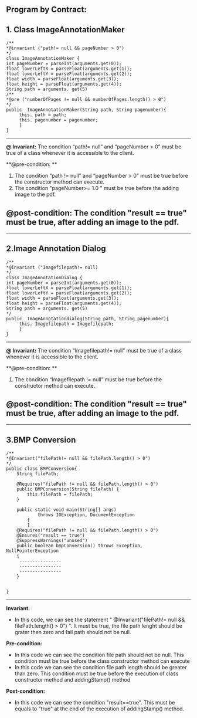 ## Program  by Contract:

## 1.	Class ImageAnnotationMaker

```
/**
*@invariant ("path!= null && pageNumber > 0")
*/
class ImageAnnotationMaker {
int pageNumber = parseInt(arguments.get(0));
float lowerLeftX = parseFloat(arguments.get(1));
float lowerLeftY = parseFloat(arguments.get(2));
float width = parseFloat(arguments.get(3));
float height = parseFloat(arguments.get(4));
String path = arguments. get(5)
/**
*@pre ("numberOfPages != null && numberOfPages.length() > 0")
*/
public  ImageAnnotationMaker(String path, String pagenumber){
     this. path = path;
     this. pagenumber = pagenumber;
     }
}
```
--------------------------------------------------------------------------------------------------------------------------------------------------------------------

**@ Invariant:** The condition “path!= null” and “pageNumber > 0” must be true of a class whenever it is accessible to the client.

**@pre-condition: **
1.	The condition “path != null” and “pageNumber > 0” must be true before the constructor method can execute.
2.	The condition "pageNumber>= 1.0 " must be true before the adding image to the pdf.

**@post-condition:** The condition "result == true" must be true, after adding an image to the pdf.
--------------------------------------------------------------------------------------------------------------------------------------------------------------------
--------------------------------------------------------------------------------------------------------------------------------------------------------------------

## 2.Image Annotation Dialog
```
/**
*@invariant ("Imagefilepath!= null)
*/
class ImageAnnotationDialog {
int pageNumber = parseInt(arguments.get(0));
float lowerLeftX = parseFloat(arguments.get(1));
float lowerLeftY = parseFloat(arguments.get(2));
float width = parseFloat(arguments.get(3));
float height = parseFloat(arguments.get(4));
String path = arguments. get(5)
*/
public  ImageAnnotationdialog(String path, String pagenumber){
     this. Imagefilepath = Imagefilepath;
     }
}
```
--------------------------------------------------------------------------------------------------------------------------------------------------------------------

**@ Invariant:** The condition “Imagefilepath!= null” must be true of a class whenever it is accessible to the client.

**@pre-condition: **
1.	The condition “Imagefilepath != null” must be true before the constructor method can execute.

**@post-condition:** The condition "result == true" must be true, after adding an image to the pdf.
--------------------------------------------------------------------------------------------------------------------------------------------------------------------
--------------------------------------------------------------------------------------------------------------------------------------------------------------------

## 3.BMP Conversion
~~~
/**
*@Invariant("filePath!= null && filePath.length() > 0")
*/
public class BMPConversion{	
	String filePath;
	
	@Requires("filePath != null && filePath.length() > 0")
	public BMPConversion(String filePath) {
		this.filePath = filePath;
	}
    
	public static void main(String[] args)
	        throws IOException, DocumentException
	    {
	    }
	@Requires("filePath != null && filePath.length() > 0")
	@Ensures("result == true")
	@SuppressWarnings("unused")
	public boolean bmpConversion() throws Exception, NullPointerException
    {
	 ----------------
	 ----------------
	 ----------------		
	}

	
}
~~~
--------------------------------------------------------------------------------------------------------------------------------------------------------------------
**Invariant:**    
- In this code, we can see the statement " @Invariant("filePath!= null && filePath.length() > 0") ". It must be true, the file path lenght should be grater then zero and fail path should not be null.

**Pre-condition:**
- In this code we can see the condition file path should not be null. This condition must be true before the class constructor method can execute
- In this code we can see the condition file path length should be greater than zero. This condition must be true before the execution of class constructor method and addingStamp() method

**Post-condition:**
- In this code we can see the condition "result==true". This must be equals to "true" at the end of the execution of addingStamp() method.
